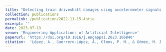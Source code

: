 ```yaml
---
title: "Detecting train driveshaft damages using accelerometer signals and Differential Convolutional Neural Networks"
collection: publications
permalink: /publication/2022-11-15-Antia
excerpt: ''
date: 2023-07-18
venue: 'Engineering Applications of Artificial Intelligence'
paperurl: 'https://doi.org/10.1016/j.engappai.2023.106840'
citation:  'López, A., Guerrero-López, A., Olmos, P. M., & Gómez, M. J. (2023). Detecting train driveshaft damages using accelerometer signals and Differential Convolutional Neural Networks. Engineering Applications of Artificial Intelligence, Volume 126, Part A, November 2023, 106840'
---
```


